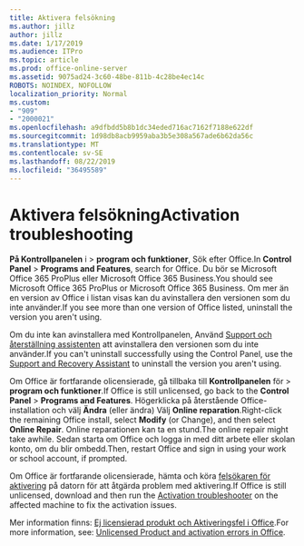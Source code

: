 ```yaml
---
title: Aktivera felsökning
ms.author: jillz
author: jillz
ms.date: 1/17/2019
ms.audience: ITPro
ms.topic: article
ms.prod: office-online-server
ms.assetid: 9075ad24-3c60-48be-811b-4c28be4ec14c
ROBOTS: NOINDEX, NOFOLLOW
localization_priority: Normal
ms.custom:
- "909"
- "2000021"
ms.openlocfilehash: a9dfbdd5b8b1dc34eded716ac7162f7188e622df
ms.sourcegitcommit: 1d98db8acb9959aba3b5e308a567ade6b62da56c
ms.translationtype: MT
ms.contentlocale: sv-SE
ms.lasthandoff: 08/22/2019
ms.locfileid: "36495589"
---
```

# <a name="activation-troubleshooting"></a><span data-ttu-id="aff6c-102">Aktivera felsökning</span><span class="sxs-lookup"><span data-stu-id="aff6c-102">Activation troubleshooting</span></span>

<span data-ttu-id="aff6c-103">**På Kontrollpanelen** i \> **program och funktioner**, Sök efter Office.</span><span class="sxs-lookup"><span data-stu-id="aff6c-103">In **Control Panel** \> **Programs and Features**, search for Office.</span></span> <span data-ttu-id="aff6c-104">Du bör se Microsoft Office 365 ProPlus eller Microsoft Office 365 Business.</span><span class="sxs-lookup"><span data-stu-id="aff6c-104">You should see Microsoft Office 365 ProPlus or Microsoft Office 365 Business.</span></span> <span data-ttu-id="aff6c-105">Om mer än en version av Office i listan visas kan du avinstallera den versionen som du inte använder.</span><span class="sxs-lookup"><span data-stu-id="aff6c-105">If you see more than one version of Office listed, uninstall the version you aren't using.</span></span>
  
<span data-ttu-id="aff6c-106">Om du inte kan avinstallera med Kontrollpanelen, Använd [Support och återställning assistenten](https://aka.ms/SARA-OfficeUninstall-Alchemy) att avinstallera den versionen som du inte använder.</span><span class="sxs-lookup"><span data-stu-id="aff6c-106">If you can't uninstall successfully using the Control Panel, use the [Support and Recovery Assistant](https://aka.ms/SARA-OfficeUninstall-Alchemy) to uninstall the version you aren't using.</span></span>
  
<span data-ttu-id="aff6c-107">Om Office är fortfarande olicensierade, gå tillbaka till **Kontrollpanelen** för \> **program och funktioner**.</span><span class="sxs-lookup"><span data-stu-id="aff6c-107">If Office is still unlicensed, go back to the **Control Panel** \> **Programs and Features**.</span></span> <span data-ttu-id="aff6c-108">Högerklicka på återstående Office-installation och välj **Ändra** (eller ändra) Välj **Online reparation**.</span><span class="sxs-lookup"><span data-stu-id="aff6c-108">Right-click the remaining Office install, select **Modify** (or Change), and then select **Online Repair**.</span></span> <span data-ttu-id="aff6c-109">Online reparationen kan ta en stund.</span><span class="sxs-lookup"><span data-stu-id="aff6c-109">The online repair might take awhile.</span></span> <span data-ttu-id="aff6c-110">Sedan starta om Office och logga in med ditt arbete eller skolan konto, om du blir ombedd.</span><span class="sxs-lookup"><span data-stu-id="aff6c-110">Then, restart Office and sign in using your work or school account, if prompted.</span></span>
  
<span data-ttu-id="aff6c-111">Om Office är fortfarande olicensierade, hämta och köra [felsökaren för aktivering](https://aka.ms/SARA-OfficeActivation-Alchemy) på datorn för att åtgärda problem med aktivering.</span><span class="sxs-lookup"><span data-stu-id="aff6c-111">If Office is still unlicensed, download and then run the [Activation troubleshooter](https://aka.ms/SARA-OfficeActivation-Alchemy) on the affected machine to fix the activation issues.</span></span>
  
<span data-ttu-id="aff6c-112">Mer information finns: [Ej licensierad produkt och Aktiveringsfel i Office](https://support.office.com/article/0d23d3c0-c19c-4b2f-9845-5344fedc4380).</span><span class="sxs-lookup"><span data-stu-id="aff6c-112">For more information, see: [Unlicensed Product and activation errors in Office](https://support.office.com/article/0d23d3c0-c19c-4b2f-9845-5344fedc4380).</span></span>
